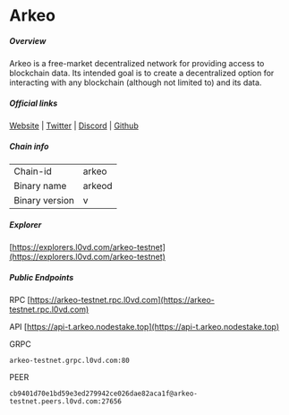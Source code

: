 # Arkeo


##### Overview
Arkeo is a free-market decentralized network for providing access to blockchain data. Its intended goal is to create a decentralized option for interacting with any blockchain (although not limited to) and its data.


##### Official links
[Website](https://arkeo.network/) | [Twitter](https://twitter.com/arkeonetwork) | [Discord](https://discord.gg/BfEHpm6uFc) | [Github](https://github.com/arkeonetwork)

##### Chain info

|  |  |
| ------ | ------ |
| Chain-id | arkeo |
| Binary name | arkeod |
| Binary version | v |

##### Explorer
[https://explorers.l0vd.com/arkeo-testnet](https://explorers.l0vd.com/arkeo-testnet)

##### Public Endpoints
RPC
[https://arkeo-testnet.rpc.l0vd.com](https://arkeo-testnet.rpc.l0vd.com)

API
[https://api-t.arkeo.nodestake.top](https://api-t.arkeo.nodestake.top)

GRPC
```
arkeo-testnet.grpc.l0vd.com:80
```

PEER
```
cb9401d70e1bd59e3ed279942ce026dae82aca1f@arkeo-testnet.peers.l0vd.com:27656
```
